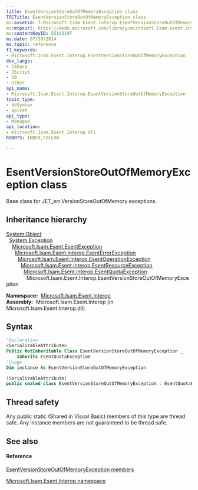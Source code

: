 ```yaml
---
title: EsentVersionStoreOutOfMemoryException class
TOCTitle: EsentVersionStoreOutOfMemoryException class
ms:assetid: T:Microsoft.Isam.Esent.Interop.EsentVersionStoreOutOfMemoryException
ms:mtpsurl: https://msdn.microsoft.com/library/microsoft.isam.esent.interop.esentversionstoreoutofmemoryexception(v=EXCHG.10)
ms:contentKeyID: 55103197
ms.date: 07/30/2014
ms.topic: reference
f1_keywords:
- Microsoft.Isam.Esent.Interop.EsentVersionStoreOutOfMemoryException
dev_langs:
- CSharp
- JScript
- VB
- other
api_name: 
- Microsoft.Isam.Esent.Interop.EsentVersionStoreOutOfMemoryException
topic_type: 
- kbSyntax
- apiref
api_type: 
- Managed
api_location: 
- Microsoft.Isam.Esent.Interop.dll
ROBOTS: INDEX,FOLLOW

---
```


# EsentVersionStoreOutOfMemoryException class

Base class for JET_err.VersionStoreOutOfMemory exceptions.

## Inheritance hierarchy

[System.Object](/dotnet/api/system.object)  
  [System.Exception](/dotnet/api/system.exception)  
    [Microsoft.Isam.Esent.EsentException](dn292088\(v=exchg.10\).md)  
      [Microsoft.Isam.Esent.Interop.EsentErrorException](dn274314\(v=exchg.10\).md)  
        [Microsoft.Isam.Esent.Interop.EsentOperationException](dn319727\(v=exchg.10\).md)  
          [Microsoft.Isam.Esent.Interop.EsentResourceException](dn350557\(v=exchg.10\).md)  
            [Microsoft.Isam.Esent.Interop.EsentQuotaException](dn319806\(v=exchg.10\).md)  
              Microsoft.Isam.Esent.Interop.EsentVersionStoreOutOfMemoryException  

**Namespace:**  [Microsoft.Isam.Esent.Interop](hh596136\(v=exchg.10\).md)  
**Assembly:**  Microsoft.Isam.Esent.Interop (in Microsoft.Isam.Esent.Interop.dll)

## Syntax

``` vb
'Declaration
<SerializableAttribute> _
Public NotInheritable Class EsentVersionStoreOutOfMemoryException _
    Inherits EsentQuotaException
'Usage
Dim instance As EsentVersionStoreOutOfMemoryException
```

``` csharp
[SerializableAttribute]
public sealed class EsentVersionStoreOutOfMemoryException : EsentQuotaException
```

## Thread safety

Any public static (Shared in Visual Basic) members of this type are thread safe. Any instance members are not guaranteed to be thread safe.

## See also

#### Reference

[EsentVersionStoreOutOfMemoryException members](dn350881\(v=exchg.10\).md)

[Microsoft.Isam.Esent.Interop namespace](hh596136\(v=exchg.10\).md)